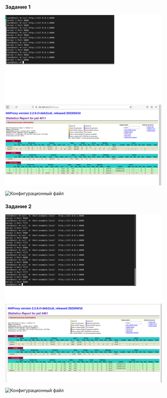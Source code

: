 <h3> Задание 1 </h3>

![alt text](https://github.com/Nildi/homework/blob/main/sflt_hw2.1.1.png)
![alt text](https://github.com/Nildi/homework/blob/main/sflt_hw2.1.2.png)

![Конфигурационный файл](https://github.com/Nildi/homework/blob/main/haproxy.cfg)

<h3> Задание 2 </h3>

![alt text](https://github.com/Nildi/homework/blob/main/sflt_hw2.2.1.png)
![alt text](https://github.com/Nildi/homework/blob/main/sflt_hw2.2.2.png)

![Конфигурационный файл](https://github.com/Nildi/homework/blob/main/haproxy2.cfg)
